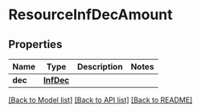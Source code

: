 # ResourceInfDecAmount

## Properties
Name | Type | Description | Notes
------------ | ------------- | ------------- | -------------
**dec** | [**InfDec**](InfDec.md) |  | 

[[Back to Model list]](../README.md#documentation-for-models) [[Back to API list]](../README.md#documentation-for-api-endpoints) [[Back to README]](../README.md)


